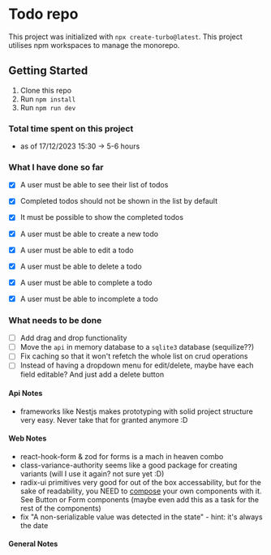 # Todo repo

This project was initialized with `npx create-turbo@latest`. This project utilises npm workspaces to manage the monorepo.

## Getting Started

1. Clone this repo
2. Run `npm install`
3. Run `npm run dev`

### Total time spent on this project

- as of 17/12/2023 15:30 -> 5-6 hours

### What I have done so far

- [x] A user must be able to see their list of todos
- [x] Completed todos should not be shown in the list by default
- [x]  It must be possible to show the completed todos
- [x]  A user must be able to create a new todo
- [x]  A user must be able to edit a todo
- [x]  A user must be able to delete a todo
- [x]  A user must be able to complete a todo
- [x]  A user must be able to incomplete a todo


### What needs to be done

- [ ] Add drag and drop functionality
- [ ] Move the `api` in memory database to a `sqlite3` database (sequilize??)
- [ ] Fix caching so that it won't refetch the whole list on crud operations
- [ ] Instead of having a dropdown menu for edit/delete, maybe have each field editable? And just add a delete button

#### Api Notes
- frameworks like Nestjs makes prototyping with solid project structure very easy. Never take that for granted anymore :D

#### Web Notes
- react-hook-form & zod for forms is a mach in heaven combo
- class-variance-authority seems like a good package for creating variants (will I use it again? not sure yet :D)
- radix-ui primitives very good for out of the box accessability, but for the sake of readability, you NEED to [compose](https://www.radix-ui.com/primitives/docs/guides/composition#composing-with-your-own-react-components) your own components with it. See Button or Form components (maybe even add this as a task for the rest of the components)
- fix "A non-serializable value was detected in the state" - hint: it's always the date

#### General Notes
